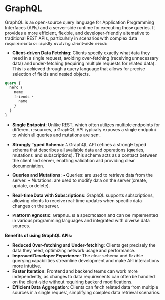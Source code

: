 # GraphQL

GraphQL is an open-source query language for Application Programming Interfaces (APIs) and a server-side runtime for executing those queries. It provides a more efficient, flexible, and developer-friendly alternative to traditional REST APIs, particularly in scenarios with complex data requirements or rapidly evolving client-side needs

- **Client-driven Data Fetching**: Clients specify exactly what data they need in a single request, avoiding over-fetching (receiving unnecessary data) and under-fetching (requiring multiple requests for related data). This is achieved through a query language that allows for precise selection of fields and nested objects. 

```graphQL
query {
  hero {
    name
    friends {
      name
    }
  }
}
```

- **Single Endpoint**: Unlike REST, which often utilizes multiple endpoints for different resources, a GraphQL API typically exposes a single endpoint to which all queries and mutations are sent. 
- **Strongly Typed Schema**: A GraphQL API defines a strongly typed schema that describes all available data and operations (queries, mutations, and subscriptions). This schema acts as a contract between the client and server, enabling validation and providing clear documentation. 
- **Queries and Mutations**: 
	• Queries: are used to retrieve data from the server. 
	• Mutations: are used to modify data on the server (create, update, or delete). 

- **Real-time Data with Subscriptions**: GraphQL supports subscriptions, allowing clients to receive real-time updates when specific data changes on the server. 
- **Platform Agnostic**: GraphQL is a specification and can be implemented in various programming languages and integrated with diverse data sources. 

**Benefits of using GraphQL APIs:**

- **Reduced Over-fetching and Under-fetching**: Clients get precisely the data they need, optimizing network usage and performance. 
- **Improved Developer Experience**: The clear schema and flexible querying capabilities streamline development and make API interactions more intuitive. 
- **Faster Iteration**: Frontend and backend teams can work more independently, as changes to data requirements can often be handled on the client-side without requiring backend modifications. 
- **Efficient Data Aggregation**: Clients can fetch related data from multiple sources in a single request, simplifying complex data retrieval scenarios. 
